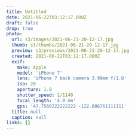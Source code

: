 ```yaml
---
title: Untitled
date: 2021-06-22T03:12:17.000Z
draft: false
drop: true
photo:
  url: s3/images/2021-06-21-20-12-17.jpg
  thumb: s3/thumbs/2021-06-21-20-12-17.jpg
  preview: s3/previews/2021-06-21-20-12-17.jpg
  created: 2021-06-22T03:12:17.000Z
  exif:
    make: Apple
    model: 'iPhone 7'
    lens: 'iPhone 7 back camera 3.99mm f/1.8'
    iso: 20
    aperture: 1.8
    shutter_speed: 1/1140
    focal_length: '4.0 mm'
    gps: '47.7560222222222 -122.086761111111'
  title: null
  caption: null
links: []
---
```

